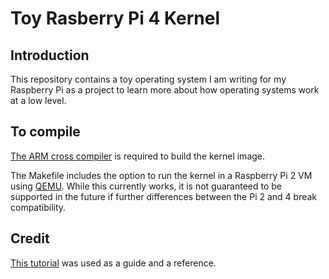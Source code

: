 # Toy Rasberry Pi 4 Kernel


## Introduction
This repository contains a toy operating system I am writing for my Raspberry Pi
as a project to learn more about how operating systems work at a low level. 


## To compile
[The ARM cross compiler](https://developer.arm.com/tools-and-software/open-source-software/developer-tools/gnu-toolchain/gnu-rm/downloads) is required to build the kernel image. 

The Makefile includes the option to run the kernel in a Raspberry Pi 2 VM using [QEMU](https://www.qemu.org/). While this currently works, it is not guaranteed to be supported in the future if further differences between the Pi 2 and 4 break compatibility. 

## Credit
[This tutorial](https://jsandler18.github.io/tutorial/wrangling-mem.html) 
was used as a guide and a reference. 
